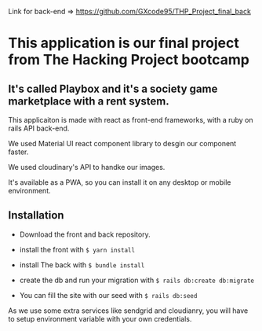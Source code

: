 Link for back-end => https://github.com/GXcode95/THP_Project_final_back
# This application is our final project from The Hacking Project bootcamp

## It's called Playbox and it's a society game marketplace with a rent system.

This applicaiton is made with react as front-end frameworks, with a ruby on rails API back-end.

We used Material UI react component library to desgin our component faster.

We used cloudinary's API to handke our images.

It's available as a PWA, so you can install it on any desktop or mobile environment.

## Installation 

  - Download the front and back repository.

  - install the front with ` $ yarn install `
  
  - install The back with `$ bundle install`

  - create the db and run your migration with `$ rails db:create db:migrate`

  - You can fill the site with our seed with `$ rails db:seed`

As we use some extra services like sendgrid and cloudianry, you will have to setup environment variable with your own credentials.






